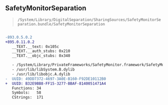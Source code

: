 ## SafetyMonitorSeparation

> `/System/Library/DigitalSeparation/SharingSources/SafetyMonitorSeparation.bundle/SafetyMonitorSeparation`

```diff

-893.0.5.0.2
+895.0.11.0.2
   __TEXT.__text: 0x105c
   __TEXT.__auth_stubs: 0x210
   __TEXT.__objc_stubs: 0x340

   - /System/Library/PrivateFrameworks/SafetyMonitor.framework/SafetyMonitor
   - /usr/lib/libSystem.B.dylib
   - /usr/lib/libobjc.A.dylib
-  UUID: 49DD7372-4697-3A0E-B160-F92DE10112B0
+  UUID: B32E9BB8-FF15-3277-BBAF-8140051471A4
   Functions: 34
   Symbols:   58
   CStrings:  171

```
